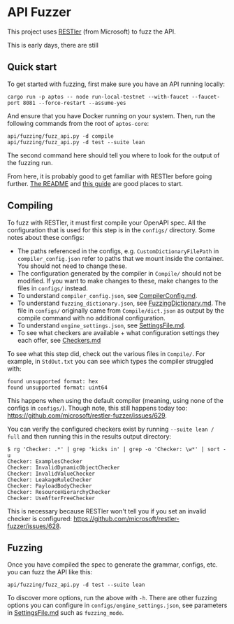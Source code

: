 # API Fuzzer

This project uses [RESTler](https://github.com/microsoft/restler-fuzzer) (from Microsoft) to fuzz the API.

This is early days, there are still

## Quick start
To get started with fuzzing, first make sure you have an API running locally:
```
cargo run -p aptos -- node run-local-testnet --with-faucet --faucet-port 8081 --force-restart --assume-yes
```

And ensure that you have Docker running on your system. Then, run the following commands from the root of `aptos-core`:
```
api/fuzzing/fuzz_api.py -d compile
api/fuzzing/fuzz_api.py -d test --suite lean
```

The second command here should tell you where to look for the output of the fuzzing run.

From here, it is probably good to get familiar with RESTler before going further. [The README](https://github.com/microsoft/restler-fuzzer) and [this guide](https://github.com/microsoft/restler-fuzzer/blob/main/docs/user-guide/QuickStart.md) are good places to start.

## Compiling
To fuzz with RESTler, it must first compile your OpenAPI spec. All the configuration that is used for this step is in the `configs/` directory. Some notes about these configs:

- The paths referenced in the configs, e.g. `CustomDictionaryFilePath` in `compiler_config.json` refer to paths that we mount inside the container. You should not need to change these.
- The configuration generated by the compiler in `Compile/` should not be modified. If you want to make changes to these, make changes to the files in `configs/` instead.
- To understand `compiler_config.json`, see [CompilerConfig.md](https://github.com/microsoft/restler-fuzzer/blob/main/docs/user-guide/CompilerConfig.md).
- To understand `fuzzing_dictionary.json`, see [FuzzingDictionary.md](https://github.com/microsoft/restler-fuzzer/blob/main/docs/user-guide/FuzzingDictionary.md). The file in `configs/` originally came from `Compile/dict.json` as output by the compile command with no additional configuration.
- To understand `engine_settings.json`, see [SettingsFile.md](https://github.com/microsoft/restler-fuzzer/blob/main/docs/user-guide/SettingsFile.md).
- To see what checkers are available + what configuration settings they each offer, see [Checkers.md](https://github.com/microsoft/restler-fuzzer/blob/main/docs/user-guide/Checkers.md)

To see what this step did, check out the various files in `Compile/`. For example, in `StdOut.txt` you can see which types the compiler struggled with:
```
found unsupported format: hex
found unsupported format: uint64
```

This happens when using the default compiler (meaning, using none of the configs in `configs/`). Though note, this still happens today too: https://github.com/microsoft/restler-fuzzer/issues/629.

You can verify the configured checkers exist by running `--suite lean / full` and then running this in the results output directory:
```
$ rg 'Checker: .*' | grep 'kicks in' | grep -o 'Checker: \w*' | sort -u
Checker: ExamplesChecker
Checker: InvalidDynamicObjectChecker
Checker: InvalidValueChecker
Checker: LeakageRuleChecker
Checker: PayloadBodyChecker
Checker: ResourceHierarchyChecker
Checker: UseAfterFreeChecker
```

This is necessary because RESTler won't tell you if you set an invalid checker is configured: https://github.com/microsoft/restler-fuzzer/issues/628.


## Fuzzing
Once you have compiled the spec to generate the grammar, configs, etc. you can fuzz the API like this:
```
api/fuzzing/fuzz_api.py -d test --suite lean
```

To discover more options, run the above with `-h`. There are other fuzzing options you can configure in `configs/engine_settings.json`, see parameters in [SettingsFile.md](https://github.com/microsoft/restler-fuzzer/blob/main/docs/user-guide/SettingsFile.md) such as `fuzzing_mode`.


